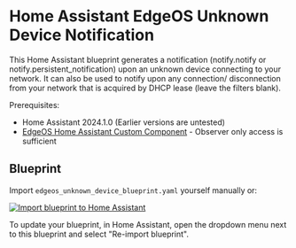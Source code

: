 # Home Assistant EdgeOS Unknown Device Notification

This Home Assistant blueprint generates a notification (notify.notify or notify.persistent_notification) upon an unknown device connecting to your network. It
can also be used to notify upon any connection/ disconnection from your network
that is acquired by DHCP lease (leave the filters blank).

Prerequisites:
* Home Assistant 2024.1.0 (Earlier versions are untested)
* [EdgeOS Home Assistant Custom Component](https://github.com/elad-bar/ha-edgeos) - Observer only access is sufficient

## Blueprint

Import `edgeos_unknown_device_blueprint.yaml` yourself manually or:

[![Import blueprint to Home Assistant](https://my.home-assistant.io/badges/blueprint_import.svg)](https://my.home-assistant.io/redirect/blueprint_import/?blueprint_url=https%3A%2F%2Fgithub.com%2Filluzn%2Fhomeassistant-edgeos-notification%2Fblob%2Fmain%2Fedgeos_unknown_device_blueprint.yaml)

To update your blueprint, in Home Assistant, open the dropdown menu next to this blueprint and select "Re-import blueprint".